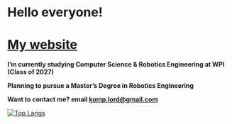 # Hello everyone!

# [My website](https://mshestopalov.pythonanywhere.com)

**I’m currently studying Computer Science & Robotics Engineering at WPI (Class of 2027)**

**Planning to pursue a Master’s Degree in Robotics Engineering**

**Want to contact me? email komp.lord@gmail.com**

[![Top Langs](https://vercel-g-chists-projects.vercel.app/api/top-langs/?username=G-Chist&exclude_repo=vercel&theme=dark&langs_count=30&layout=compact&hide_forks=true)](https://github.com/G-Chist/github-readme-stats)

